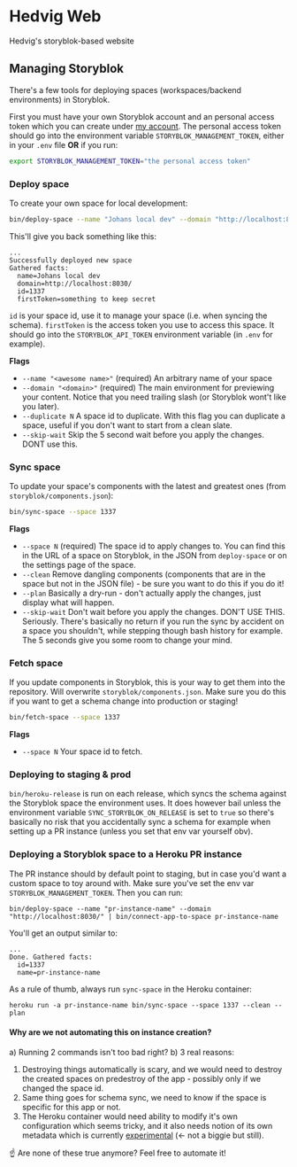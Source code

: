# Hedvig Web

Hedvig's storyblok-based website

## Managing Storyblok

There's a few tools for deploying spaces (workspaces/backend environments) in Storyblok.

First you must have your own Storyblok account and an personal access token which you can create under
  [my account](https://app.storyblok.com/#!/me/account). The personal access token should go into the environment
  variable `STORYBLOK_MANAGEMENT_TOKEN`, either in your `.env` file __OR__ if you run:

```bash
export STORYBLOK_MANAGEMENT_TOKEN="the personal access token"
```


### Deploy space
To create your own space for local development:
```bash
bin/deploy-space --name "Johans local dev" --domain "http://localhost:8030/"
```

This'll give you back something like this:
```
...
Successfully deployed new space
Gathered facts:
  name=Johans local dev
  domain=http://localhost:8030/
  id=1337
  firstToken=something to keep secret
```

`id` is your space id, use it to manage your space (i.e. when syncing the schema).
  `firstToken` is the access token you use to access this space. It should go into the `STORYBLOK_API_TOKEN`
  environment variable (in `.env` for example).

__Flags__
  - `--name "<awesome name>"` (required) An arbitrary name of your space
  - `--domain "<domain>"` (required) The main environment for previewing your content. Notice that you need trailing
    slash (or Storyblok wont't like you later).
  - `--duplicate N` A space id to duplicate. With this flag you can duplicate a space, useful if you don't want to start
    from a clean slate. 
  - `--skip-wait` Skip the 5 second wait before you apply the changes. DONT use this.


### Sync space
To update your space's components with the latest and greatest ones (from `storyblok/components.json`):
```bash
bin/sync-space --space 1337
```

__Flags__
  - `--space N` (required) The space id to apply changes to. You can find this in the URL of a space on Storyblok, in the JSON from
    `deploy-space` or on the settings page of the space.
  - `--clean` Remove dangling components (components that are in the space but not in the JSON file) - be sure you want
    to do this if you do it!
  - `--plan` Basically a dry-run - don't actually apply the changes, just display what will happen. 
  - `--skip-wait` Don't wait before you apply the changes. DON'T USE THIS. Seriously. There's basically no return if
    you run the sync by accident on a space you shouldn't, while stepping though bash history for example. The 5 seconds
    give you some room to change your mind.

### Fetch space
If you update components in Storyblok, this is your way to get them into the repository. Will overwrite
`storyblok/components.json`. Make sure you do this if you want to get a schema change into production or staging!
```bash
bin/fetch-space --space 1337
```

__Flags__
  - `--space N` Your space id to fetch.

### Deploying to staging & prod
`bin/heroku-release` is run on each release, which syncs the schema against the Storyblok space the environment uses.
It does however bail unless the environment variable `SYNC_STORYBLOK_ON_RELEASE` is set to `true` so there's basically
no risk that you accidentally sync a schema for example when setting up a PR instance (unless you set that env var
yourself obv). 

### Deploying a Storyblok space to a Heroku PR instance
The PR instance should by default point to staging, but in case you'd want a custom space to toy around with. Make sure
you've set the env var `STORYBLOK_MANAGEMENT_TOKEN`. Then you can run:
```
bin/deploy-space --name "pr-instance-name" --domain "http://localhost:8030/" | bin/connect-app-to-space pr-instance-name
```

You'll get an output similar to:
```
...
Done. Gathered facts:
  id=1337
  name=pr-instance-name
```

As a rule of thumb, always run `sync-space` in the Heroku container:
```
heroku run -a pr-instance-name bin/sync-space --space 1337 --clean --plan
```

#### Why are we not automating this on instance creation?

a) Running 2 commands isn't too bad right? b) 3 real reasons:
  1. Destroying things automatically is scary, and we would need to destroy the created spaces on predestroy of the app
    - possibly only if we changed the space id.
  1. Same thing goes for schema sync, we need to know if the space is specific for this app or not.
  1. The Heroku container would need ability to modify it's own configuration which seems tricky, and it also needs
    notion of its own metadata which is currently [experimental](https://devcenter.heroku.com/articles/dyno-metadata)
    (<- not a biggie but still).

☝️ Are none of these true anymore? Feel free to automate it!
